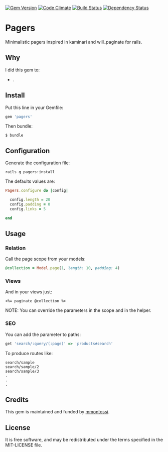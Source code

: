 [![Gem Version](https://badge.fury.io/rb/pagers.svg)](http://badge.fury.io/rb/pagers)
[![Code Climate](https://codeclimate.com/github/mmontossi/pagers/badges/gpa.svg)](https://codeclimate.com/github/mmontossi/pagers)
[![Build Status](https://travis-ci.org/mmontossi/pagers.svg)](https://travis-ci.org/mmontossi/pagers)
[![Dependency Status](https://gemnasium.com/mmontossi/pagers.svg)](https://gemnasium.com/mmontossi/pagers)

# Pagers

Minimalistic pagers inspired in kaminari and will_paginate for rails.

## Why

I did this gem to:

- .

## Install

Put this line in your Gemfile:
```ruby
gem 'pagers'
```

Then bundle:
```
$ bundle
```

## Configuration

Generate the configuration file:
```
rails g pagers:install
```

The defaults values are:
```ruby
Pagers.configure do |config|

  config.length = 20
  config.padding = 0
  config.links = 5

end
```

## Usage

### Relation

Call the page scope from your models:
```ruby
@collection = Model.page(1, length: 10, padding: 4)
```

### Views

And in your views just:
```erb
<%= paginate @collection %>
```

NOTE: You can override the parameters in the scope and in the helper.

### SEO

You can add the parameter to paths:
```ruby
get 'search/:query/(:page)' => 'products#search'
```

To produce routes like:
```
search/sample
search/sample/2
search/sample/3
.
.
.
```

## Credits

This gem is maintained and funded by [mmontossi](https://github.com/mmontossi).

## License

It is free software, and may be redistributed under the terms specified in the MIT-LICENSE file.
